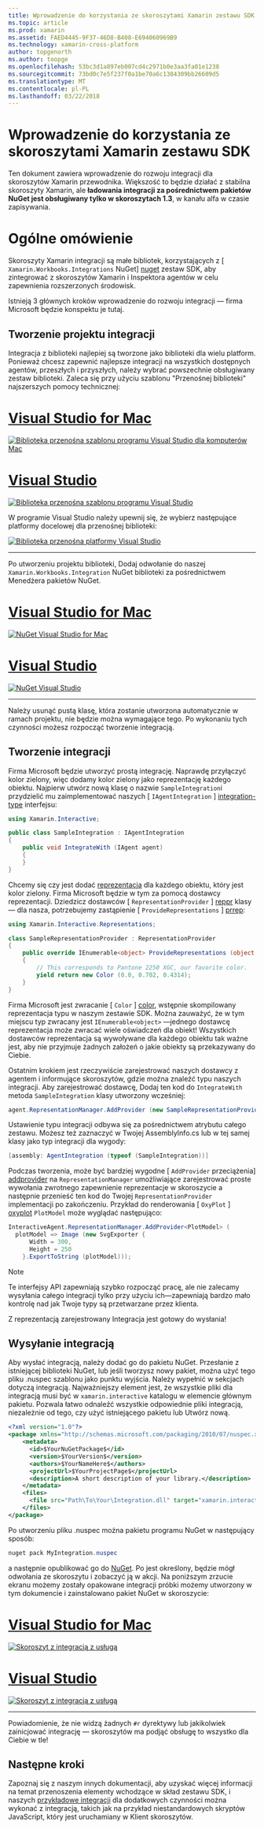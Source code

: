 ```yaml
---
title: Wprowadzenie do korzystania ze skoroszytami Xamarin zestawu SDK
ms.topic: article
ms.prod: xamarin
ms.assetid: FAED4445-9F37-46D8-B408-E694060969B9
ms.technology: xamarin-cross-platform
author: topgenorth
ms.author: toopge
ms.openlocfilehash: 53bc3d1a897eb007cd4c2971b0e3aa3fa01e1238
ms.sourcegitcommit: 73bd0c7e5f237f0a1be70a6c1384309bb26609d5
ms.translationtype: MT
ms.contentlocale: pl-PL
ms.lasthandoff: 03/22/2018
---
```

# <a name="getting-started-with-the-xamarin-workbooks-sdk"></a>Wprowadzenie do korzystania ze skoroszytami Xamarin zestawu SDK

Ten dokument zawiera wprowadzenie do rozwoju integracji dla skoroszytów Xamarin przewodnika. Większość to będzie działać z stabilna skoroszyty Xamarin, ale **ładowania integracji za pośrednictwem pakietów NuGet jest obsługiwany tylko w skoroszytach 1.3**, w kanału alfa w czasie zapisywania.

# <a name="general-overview"></a>Ogólne omówienie

Skoroszyty Xamarin integracji są małe bibliotek, korzystających z [ `Xamarin.Workbooks.Integrations` NuGet] [ nuget] zestaw SDK, aby zintegrować z skoroszytów Xamarin i Inspektora agentów w celu zapewnienia rozszerzonych środowisk.

Istnieją 3 głównych kroków wprowadzenie do rozwoju integracji — firma Microsoft będzie konspektu je tutaj.

## <a name="creating-the-integration-project"></a>Tworzenie projektu integracji

Integracja z biblioteki najlepiej są tworzone jako biblioteki dla wielu platform. Ponieważ chcesz zapewnić najlepsze integracji na wszystkich dostępnych agentów, przeszłych i przyszłych, należy wybrać powszechnie obsługiwany zestaw biblioteki. Zaleca się przy użyciu szablonu "Przenośnej biblioteki" najszerszych pomocy technicznej:

# <a name="visual-studio-for-mactabvsmac"></a>[Visual Studio for Mac](#tab/vsmac)

[![Biblioteka przenośna szablonu programu Visual Studio dla komputerów Mac](images/xamarin-studio-pcl.png)](images/xamarin-studio-pcl.png#lightbox)

# <a name="visual-studiotabvswin"></a>[Visual Studio](#tab/vswin)

[![Biblioteka przenośna szablonu programu Visual Studio](images/visual-studio-pcl.png)](images/visual-studio-pcl.png#lightbox)

W programie Visual Studio należy upewnij się, że wybierz następujące platformy docelowej dla przenośnej biblioteki:

[![Biblioteka przenośna platformy Visual Studio](images/visual-studio-pcl-platforms.png)](images/visual-studio-pcl-platforms.png#lightbox)

-----

Po utworzeniu projektu biblioteki, Dodaj odwołanie do naszej `Xamarin.Workbooks.Integration` NuGet biblioteki za pośrednictwem Menedżera pakietów NuGet.

# <a name="visual-studio-for-mactabvsmac"></a>[Visual Studio for Mac](#tab/vsmac)

[![NuGet Visual Studio for Mac](images/xamarin-studio-nuget.png)](images/xamarin-studio-nuget.png#lightbox)

# <a name="visual-studiotabvswin"></a>[Visual Studio](#tab/vswin)

[![NuGet Visual Studio](images/visual-studio-nuget.png)](images/visual-studio-nuget.png#lightbox)

-----

Należy usunąć pustą klasę, która zostanie utworzona automatycznie w ramach projektu, nie będzie można wymagające tego. Po wykonaniu tych czynności możesz rozpocząć tworzenie integracją.

## <a name="building-an-integration"></a>Tworzenie integracji

Firma Microsoft będzie utworzyć prostą integrację. Naprawdę przyłączyć kolor zielony, więc dodamy kolor zielony jako reprezentację każdego obiektu. Najpierw utwórz nową klasę o nazwie `SampleIntegration`i przydzielić mu zaimplementować naszych [ `IAgentIntegration` ] [ integration-type] interfejsu:

```csharp
using Xamarin.Interactive;

public class SampleIntegration : IAgentIntegration
{
    public void IntegrateWith (IAgent agent)
    {
    }
}
```

Chcemy się czy jest dodać [reprezentacja](~/tools/workbooks/sdk/representations.md) dla każdego obiektu, który jest kolor zielony. Firma Microsoft będzie w tym za pomocą dostawcy reprezentacji. Dziedzicz dostawców [ `RepresentationProvider` ] [ reppr] klasy — dla nasza, potrzebujemy zastąpienie [ `ProvideRepresentations` ] [ prrep]:

```csharp
using Xamarin.Interactive.Representations;

class SampleRepresentationProvider : RepresentationProvider
{
    public override IEnumerable<object> ProvideRepresentations (object obj)
    {
        // This corresponds to Pantone 2250 XGC, our favorite color.
        yield return new Color (0.0, 0.702, 0.4314);
    }
}
```

Firma Microsoft jest zwracanie [ `Color` ] [ color], wstępnie skompilowany reprezentacja typu w naszym zestawie SDK.
Można zauważyć, że w tym miejscu typ zwracany jest `IEnumerable<object>` &mdash;jednego dostawcę reprezentacja może zwracać wiele oświadczeń dla obiekt! Wszystkich dostawców reprezentacja są wywoływane dla każdego obiektu tak ważne jest, aby nie przyjmuje żadnych założeń o jakie obiekty są przekazywany do Ciebie.

Ostatnim krokiem jest rzeczywiście zarejestrować naszych dostawcy z agentem i informujące skoroszytów, gdzie można znaleźć typu naszych integracji. Aby zarejestrować dostawcę, Dodaj ten kod do `IntegrateWith` metoda `SampleIntegration` klasy utworzony wcześniej:

```csharp
agent.RepresentationManager.AddProvider (new SampleRepresentationProvider ());
```

Ustawienie typu integracji odbywa się za pośrednictwem atrybutu całego zestawu. Możesz też zaznaczyć w Twojej AssemblyInfo.cs lub w tej samej klasy jako typ integracji dla wygody:

```csharp
[assembly: AgentIntegration (typeof (SampleIntegration))]
````

Podczas tworzenia, może być bardziej wygodne [ `AddProvider` przeciążenia] [ addprovider] na `RepresentationManager` umożliwiające zarejestrować proste wywołania zwrotnego zapewnienie reprezentacje w skoroszycie a następnie przenieść ten kod do Twojej `RepresentationProvider` implementacji po zakończeniu. Przykład do renderowania [ `OxyPlot` ] [ oxyplot] `PlotModel` może wyglądać następująco:

```csharp
InteractiveAgent.RepresentationManager.AddProvider<PlotModel> (
  plotModel => Image (new SvgExporter {
      Width = 300,
      Height = 250
    }.ExportToString (plotModel)));
```

> [!NOTE]
> Te interfejsy API zapewniają szybko rozpocząć pracę, ale nie zalecamy wysyłania całego integracji tylko przy użyciu ich&mdash;zapewniają bardzo mało kontrolę nad jak Twoje typy są przetwarzane przez klienta.

Z reprezentacją zarejestrowany Integracja jest gotowy do wysłania!

## <a name="shipping-your-integration"></a>Wysyłanie integracją

Aby wysłać integracją, należy dodać go do pakietu NuGet.
Przesłanie z istniejącej biblioteki NuGet, lub jeśli tworzysz nowy pakiet, można użyć tego pliku .nuspec szablonu jako punktu wyjścia.
Należy wypełnić w sekcjach dotyczą integracją. Najważniejszy element jest, że wszystkie pliki dla integracją musi być w `xamarin.interactive` katalogu w elemencie głównym pakietu. Pozwala łatwo odnaleźć wszystkie odpowiednie pliki integracją, niezależnie od tego, czy użyć istniejącego pakietu lub Utwórz nową.

```xml
<?xml version="1.0"?>
<package xmlns="http://schemas.microsoft.com/packaging/2010/07/nuspec.xsd">
    <metadata>
      <id>$YourNuGetPackage$</id>
      <version>$YourVersion$</version>
      <authors>$YourNameHere$</authors>
      <projectUrl>$YourProjectPage$</projectUrl>
      <description>A short description of your library.</description>
    </metadata>
    <files>
      <file src="Path\To\Your\Integration.dll" target="xamarin.interactive" />
    </files>
</package>
```

Po utworzeniu pliku .nuspec można pakietu programu NuGet w następujący sposób:

```csharp
nuget pack MyIntegration.nuspec
```

a następnie opublikować go do [NuGet][nugetorg]. Po jest określony, będzie mógł odwołania ze skoroszytu i zobaczyć ją w akcji. Na poniższym zrzucie ekranu możemy zostały opakowane integracji próbki możemy utworzony w tym dokumencie i zainstalowano pakiet NuGet w skoroszycie:

# <a name="visual-studio-for-mactabvsmac"></a>[Visual Studio for Mac](#tab/vsmac)

[![Skoroszyt z integracją z usługą](images/mac-workbooks-integrated.png)](images/mac-workbooks-integrated.png#lightbox)

# <a name="visual-studiotabvswin"></a>[Visual Studio](#tab/vswin)

[![Skoroszyt z integracją z usługą](images/windows-workbooks-integrated.png)](images/windows-workbooks-integrated.png#lightbox)

-----

Powiadomienie, że nie widzą żadnych `#r` dyrektywy lub jakikolwiek zainicjować integrację — skoroszytów ma podjąć obsługę to wszystko dla Ciebie w tle!

## <a name="next-steps"></a>Następne kroki

Zapoznaj się z naszym innych dokumentacji, aby uzyskać więcej informacji na temat przenoszenia elementy wchodzące w skład zestawu SDK, i naszych [przykładowe integracji](~/tools/workbooks/samples/index.md) dla dodatkowych czynności można wykonać z integracją, takich jak na przykład niestandardowych skryptów JavaScript, który jest uruchamiany w Klient skoroszytów.

[integration-type]: https://developer.xamarin.com/api/type/Xamarin.Interactive.IAgentIntegration/
[repman-api]: https://developer.xamarin.com/api/type/Xamarin.Interactive.Representations.IRepresentationManager/
[color]: https://developer.xamarin.com/api/type/Xamarin.Interactive.Representations.Color/
[xir]: https://developer.xamarin.com/api/namespace/Xamarin.Interactive.Representations/
[reppr]: https://developer.xamarin.com/api/type/Xamarin.Interactive.Representations.RepresentationProvider/
[prrep]: https://developer.xamarin.com/api/member/Xamarin.Interactive.Representations.RepresentationProvider.ProvideRepresentations/p/System.Object/
[nugetorg]: https://nuget.org
[nuget]: https://nuget.org/packages/Xamarin.Workbooks.Integration
[addprovider]: https://developer.xamarin.com/api/member/Xamarin.Interactive.Representations.IRepresentationManager.AddProvider/
[oxyplot]: http://www.oxyplot.org/
